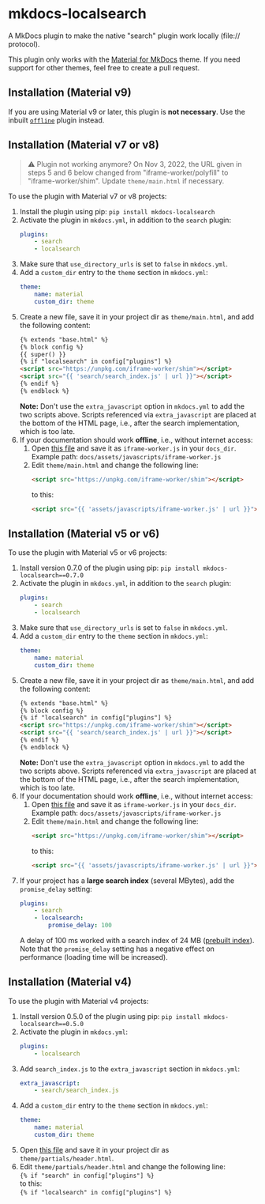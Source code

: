 # mkdocs-localsearch

A MkDocs plugin to make the native "search" plugin work locally (file:// protocol).

This plugin only works with the [Material for MkDocs](https://squidfunk.github.io/mkdocs-material/) theme. If you need support for other themes, feel free to create a pull request.

## Installation (Material v9)

If you are using Material v9 or later, this plugin is **not necessary**. Use the inbuilt [`offline`](https://squidfunk.github.io/mkdocs-material/setup/building-for-offline-usage/#configuration) plugin instead. 

## Installation (Material v7 or v8)

> :warning: Plugin not working anymore? On Nov 3, 2022, the URL given in steps 5 and 6 below changed from "iframe-worker/polyfill" to "iframe-worker/shim". Update `theme/main.html` if necessary.

To use the plugin with Material v7 or v8 projects:

1. Install the plugin using pip: `pip install mkdocs-localsearch`
2. Activate the plugin in `mkdocs.yml`, in addition to the `search` plugin:
    ```yaml
    plugins:
        - search
        - localsearch
    ```
3. Make sure that `use_directory_urls` is set to `false` in `mkdocs.yml`.
4. Add a `custom_dir` entry to the `theme` section in `mkdocs.yml`:
    ```yaml
    theme:
        name: material
        custom_dir: theme
    ```
5. Create a new file, save it in your project dir as `theme/main.html`, and add the following content: 
    ```html
    {% extends "base.html" %}
    {% block config %}
    {{ super() }}
    {% if "localsearch" in config["plugins"] %}
    <script src="https://unpkg.com/iframe-worker/shim"></script>
    <script src="{{ 'search/search_index.js' | url }}"></script>
    {% endif %}
    {% endblock %}
    ```
    **Note:** Don't use the `extra_javascript` option in `mkdocs.yml` to add the two scripts above. Scripts referenced via `extra_javascript` are placed at the bottom of the HTML page, i.e., after the search implementation, which is too late.
6. If your documentation should work **offline**, i.e., without internet access:
    1. Open [this file](https://unpkg.com/iframe-worker/shim) and save it as `iframe-worker.js` in your `docs_dir`.<br>
       Example path: `docs/assets/javascripts/iframe-worker.js`
    2. Edit `theme/main.html` and change the following line:
       ```html
       <script src="https://unpkg.com/iframe-worker/shim"></script>
       ```
       to this:
       ```html
       <script src="{{ 'assets/javascripts/iframe-worker.js' | url }}"></script>
       ```   

## Installation (Material v5 or v6)

To use the plugin with Material v5 or v6 projects:

1. Install version 0.7.0 of the plugin using pip: `pip install mkdocs-localsearch==0.7.0`
2. Activate the plugin in `mkdocs.yml`, in addition to the `search` plugin:
    ```yaml
    plugins:
        - search
        - localsearch
    ```
3. Make sure that `use_directory_urls` is set to `false` in `mkdocs.yml`.
4. Add a `custom_dir` entry to the `theme` section in `mkdocs.yml`:
    ```yaml
    theme:
        name: material
        custom_dir: theme
    ```
5. Create a new file, save it in your project dir as `theme/main.html`, and add the following content: 
    ```html
    {% extends "base.html" %}
    {% block config %}
    {% if "localsearch" in config["plugins"] %}
    <script src="https://unpkg.com/iframe-worker/shim"></script>
    <script src="{{ 'search/search_index.js' | url }}"></script>
    {% endif %}
    {% endblock %}
    ```
    **Note:** Don't use the `extra_javascript` option in `mkdocs.yml` to add the two scripts above. Scripts referenced via `extra_javascript` are placed at the bottom of the HTML page, i.e., after the search implementation, which is too late.
6. If your documentation should work **offline**, i.e., without internet access:
    1. Open [this file](https://unpkg.com/iframe-worker/shim) and save it as `iframe-worker.js` in your `docs_dir`.<br>
       Example path: `docs/assets/javascripts/iframe-worker.js`
    2. Edit `theme/main.html` and change the following line:
       ```html
       <script src="https://unpkg.com/iframe-worker/shim"></script>
       ```
       to this:
       ```html
       <script src="{{ 'assets/javascripts/iframe-worker.js' | url }}"></script>
       ```   
7. If your project has a **large search index** (several MBytes), add the `promise_delay` setting:
    ```yaml
    plugins:
        - search
        - localsearch:
            promise_delay: 100
    ```
    A delay of 100 ms worked with a search index of 24 MB ([prebuilt index](https://www.mkdocs.org/user-guide/configuration/#prebuild_index)).<br>Note that the `promise_delay` setting has a negative effect on performance (loading time will be increased).

## Installation (Material v4)

To use the plugin with Material v4 projects:

1. Install version 0.5.0 of the plugin using pip: `pip install mkdocs-localsearch==0.5.0`
2. Activate the plugin in `mkdocs.yml`:
    ```yaml
    plugins:
        - localsearch
    ```
3. Add `search_index.js` to the `extra_javascript` section in `mkdocs.yml`:
    ```yaml
    extra_javascript:
        - search/search_index.js
    ```
4. Add a `custom_dir` entry to the `theme` section in `mkdocs.yml`:
    ```yaml
    theme:
        name: material
        custom_dir: theme
    ```
5. Open [this file](https://raw.githubusercontent.com/squidfunk/mkdocs-material/0730aae9c2ca8c689cc5ef4d214036b2d532138e/material/partials/header.html) and save it in your project dir as `theme/partials/header.html`.
6. Edit `theme/partials/header.html` and change the following line:<br>
   `{% if "search" in config["plugins"] %}`<br>
   to this:<br>
   `{% if "localsearch" in config["plugins"] %}`

